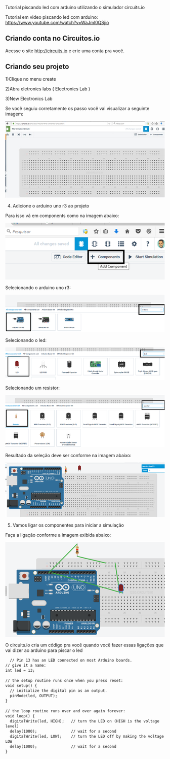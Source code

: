 
Tutorial piscando led com arduino utilizando o simulador circuits.io

Tutorial em video piscando led com arduino:
https://www.youtube.com/watch?v=WaJml0QSjio


## Criando conta no Circuitos.io


Acesse o site http://circuits.io e crie uma conta pra você.

## Criando seu projeto

1)Clique no menu create

2)Abra eletronics labs ( Electronics Lab )

3)New Electronics Lab

Se você seguiu corretamente os passo você vai visualizar a seguinte imagem:

![alt text](https://github.com/felipefo/ids/blob/master/arduino/arduino_code/arduinoComCircuitsIO/piscandoLed/curcuits_io1.jpg)


4) Adicione o arduino uno r3 ao projeto

 Para isso vá em components como na imagem abaixo:
 
            
 ![alt text](https://github.com/felipefo/ids/blob/master/arduino/arduino_code/arduinoComCircuitsIO/piscandoLed/adicionar_componentes.png)
 
 Selecionando o arduino uno r3:
 
 ![alt text](https://github.com/felipefo/ids/blob/master/arduino/arduino_code/arduinoComCircuitsIO/piscandoLed/selecionando_arduino.png)
 
 
 Selecionando o led:
 
 ![alt text](https://github.com/felipefo/ids/blob/master/arduino/arduino_code/arduinoComCircuitsIO/piscandoLed/selecionando_led.png)
 
 
 Selecionando um resistor:
 
 ![alt text](https://github.com/felipefo/ids/blob/master/arduino/arduino_code/arduinoComCircuitsIO/piscandoLed/selecionando_resistor.png)
 
 Resultado da seleção deve ser conforme na imagem abaixo:
 
 ![alt text](https://github.com/felipefo/ids/blob/master/arduino/arduino_code/arduinoComCircuitsIO/piscandoLed/resultado_selecao.png)
 
 
 
 5) Vamos ligar os componentes para iniciar a simulação
 
  Faça a ligação conforme a imagem exibida abaixo:
  
  
  ![alt text](https://github.com/felipefo/ids/blob/master/arduino/arduino_code/arduinoComCircuitsIO/piscandoLed/ligacao_piscando_led.png)
  
  O circuits.io cria um código pra você quando você fazer essas ligações que vai dizer ao arduino para piscar o led
  
```
  // Pin 13 has an LED connected on most Arduino boards.
// give it a name:
int led = 13;

// the setup routine runs once when you press reset:
void setup() {
  // initialize the digital pin as an output.
  pinMode(led, OUTPUT);
}

// the loop routine runs over and over again forever:
void loop() {
  digitalWrite(led, HIGH);   // turn the LED on (HIGH is the voltage level)
  delay(1000);               // wait for a second
  digitalWrite(led, LOW);    // turn the LED off by making the voltage LOW
  delay(1000);               // wait for a second
}
 ```





